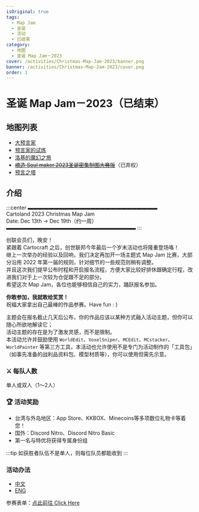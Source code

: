 ```yaml
---
isOriginal: true
tags:
  - Map Jam
  - 圣诞
  - 活动
  - 已结束
category:
  - 地图
  - 圣诞 Map Jam－2023
cover: /activities/Christmas-Map-Jam-2023/banner.png
banner: /activities/Christmas-Map-Jam-2023/cover.png
order: 1
---
```


# 圣诞 Map Jam－2023（已结束）

## 地图列表

- [大预言家](./大预言家)
- [预言家的试炼](./预言家的试炼)
- [洛基的魔幻之旅](./洛基的魔幻之旅)
- ~~[魂造 Soul maker 2023圣诞密集制图大赛版](./魂造-Soul-maker-2023圣诞密集制图大赛版)~~（已弃权）
- [预言之塔](./预言之塔)

## 介绍

:::center
▬▬▬▬▬▬▬▬▬▬▬▬▬▬▬▬▬▬▬▬▬▬▬▬▬  
Cartoland 2023 Christmas Map Jam  
Date: Dec 13th → Dec 19th（约一周）  
▬▬▬▬▬▬▬▬▬▬▬▬▬▬▬▬▬▬▬▬▬▬▬▬▬
:::

创联会员们，晚安！  
紧跟着 Cartocraft 之后，创世联邦今年最后一个岁末活动也将隆重登场咯！  
继上一次举办的经验以及回响，我们决定再加开一场主题式 Map Jam 比赛，大部分沿用 2022 年第一届的规则，针对细节的一些规范则稍有调整。  
并且这次我们提早公布时程和开启报名流程，方便大家比较好排休跟确定行程，改进我们对于上一次较为仓促跟不足的部分。  
希望这次 Map Jam，各位也能够相信自己的实力，踊跃报名参加。

**你敢参加，我就敢给奖赏！**  
祝福大家拿出自己最棒的作品参赛。Have fun : )

主题会在报名截止几天后公布，你的作品应该以某种方式融入活动主题，但你可以随心所欲地解读它；  
活动主题的存在是为了激发灵感，而不是限制。  
本活动允许并鼓励使用 `WorldEdit`、`VoxelSniper`、`MCEdit`、`MCstacker`、`WorldPainter` 等第三方工具，本活动也允许使用不是专门为活动制作的「工具包」（如事先准备的战利品资料包、模型材质等），你可以使用但需先示意。

### ⚔️ 每队人数

单人或双人（1～2人）

### 🏆 活动奖励

- 台湾与外岛地区：App Store、KKBOX、Minecoins等多项数位礼物卡等着您！  
- 国外：Discord Nitro、Discord Nitro Basic  
- 第一名与特优将获得专属身份组  

:::tip
如获胜者队伍不是单人，则每位队员都能收到
:::

### 活动办法

- [中文](https://reurl.cc/E10YL0)
- [ENG](https://reurl.cc/QZqNx9)

参赛表单：[点此前往 Click Here](https://forms.gle/PcrEQNHDbfpCmnqw8)
